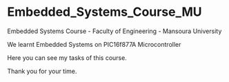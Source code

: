 # Embedded_Systems_Course_MU
Embedded Systems Course - Faculty of Engineering - Mansoura University

We learnt Embedded Systems on PIC16f877A Microcontroller

Here you can see my tasks of this course.

Thank you for your time.
